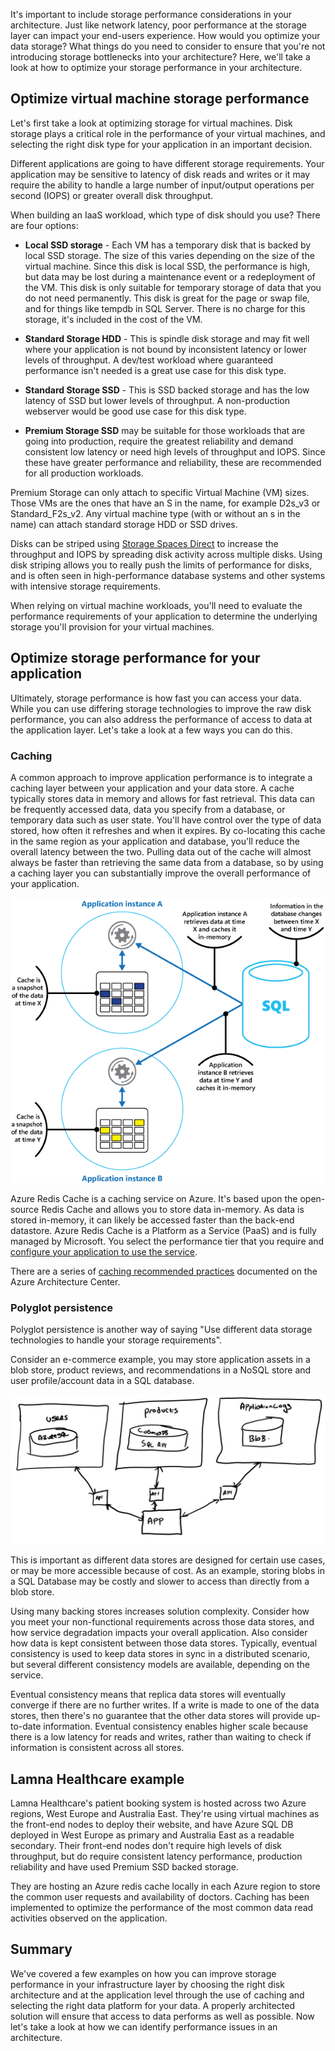 It's important to include storage performance considerations in your architecture. Just like network latency, poor performance at the storage layer can impact your end-users experience. How would you optimize your data storage? What things do you need to consider to ensure that you're not introducing storage bottlenecks into your architecture? Here, we'll take a look at how to optimize your storage performance in your architecture.

## Optimize virtual machine storage performance

Let's first take a look at optimizing storage for virtual machines. Disk storage plays a critical role in the performance of your virtual machines, and selecting the right disk type for your application in an important decision.

Different applications are going to have different storage requirements. Your application may be sensitive to latency of disk reads and writes or it may require the ability to handle a large number of input/output operations per second (IOPS) or greater overall disk throughput.

When building an IaaS workload, which type of disk should you use? There are four options:

* **Local SSD storage** - Each VM has a temporary disk that is backed by local SSD storage. The size of this varies depending on the size of the virtual machine. Since this disk is local SSD, the performance is high, but data may be lost during a maintenance event or a redeployment of the VM. This disk is only suitable for temporary storage of data that you do not need permanently. This disk is great for the page or swap file, and for things like tempdb in SQL Server. There is no charge for this storage, it's included in the cost of the VM.

* **Standard Storage HDD** - This is spindle disk storage and may fit well where your application is not bound by inconsistent latency or lower levels of throughput. A dev/test workload where guaranteed performance isn't needed is a great use case for this disk type.

* **Standard Storage SSD** - This is SSD backed storage and has the low latency of SSD but lower levels of throughput. A non-production webserver would be good use case for this disk type.

* **Premium Storage SSD**  may be suitable for those workloads that are going into production, require the greatest reliability and demand consistent low latency or need high levels of throughput and IOPS. Since these have greater performance and reliability, these are recommended for all production workloads.

Premium Storage can only attach to specific Virtual Machine (VM) sizes. Those VMs are the ones that have an S in the name, for example D2s_v3 or Standard_F2s_v2. Any virtual machine type (with or without an s in the name) can attach standard storage HDD or SSD drives.

Disks can be striped using [Storage Spaces Direct][storage-spaces-direct] to increase the throughput and IOPS by spreading disk activity across multiple disks. Using disk striping allows you to really push the limits of performance for disks, and is often seen in high-performance database systems and other systems with intensive storage requirements.

When relying on virtual machine workloads, you'll need to evaluate the performance requirements of your application to determine the underlying storage you'll provision for your virtual machines.

## Optimize storage performance for your application

Ultimately, storage performance is how fast you can access your data. While you can use differing storage technologies to improve the raw disk performance, you can also address the performance of access to data at the application layer. Let's take a look at a few ways you can do this.

### Caching

A common approach to improve application performance is to integrate a caching layer between your application and your data store. A cache typically stores data in memory and allows for fast retrieval. This data can be frequently accessed data, data you specify from a database, or temporary data such as user state. You'll have control over the type of data stored, how often it refreshes and when it expires. By co-locating this cache in the same region as your application and database, you'll reduce the overall latency between the two. Pulling data out of the cache will almost always be faster than retrieving the same data from a database, so by using a caching layer you can substantially improve the overall performance of your application.

![Cache](../media/cache.png)

Azure Redis Cache is a caching service on Azure. It's based upon the open-source Redis Cache and allows you to store data in-memory. As data is stored in-memory, it can likely be accessed faster than the back-end datastore. Azure Redis Cache is a Platform as a Service (PaaS) and is fully managed by Microsoft. You select the performance tier that you require and [configure your application to use the service][redis-cache-dotnetcore-example].

There are a series of [caching recommended practices][caching-best-practices] documented on the Azure Architecture Center.

### Polyglot persistence

Polyglot persistence is another way of saying "Use different data storage technologies to handle your storage requirements".

Consider an e-commerce example, you may store application assets in a blob store, product reviews, and recommendations in a NoSQL store and user profile/account data in a SQL database.

![polyglotPersistence](../media/polyglotpersistence.png)

This is important as different data stores are designed for certain use cases, or may be more accessible because of cost. As an example, storing blobs in a SQL Database may be costly and slower to access than directly from a blob store.

Using many backing stores increases solution complexity. Consider how you meet your non-functional requirements across those data stores, and how service degradation impacts your overall application. Also consider how data is kept consistent between those data stores. Typically, eventual consistency is used to keep data stores in sync in a distributed scenario, but several different consistency models are available, depending on the service.

Eventual consistency means that replica data stores will eventually converge if there are no further writes. If a write is made to one of the data stores, then there's no guarantee that the other data stores will provide up-to-date information. Eventual consistency enables higher scale because there is a low latency for reads and writes, rather than waiting to check if information is consistent across all stores.

## Lamna Healthcare example

Lamna Healthcare's patient booking system is hosted across two Azure regions, West Europe and Australia East. They're using virtual machines as the front-end nodes to deploy their website, and have Azure SQL DB deployed in West Europe as primary and Australia East as a readable secondary. Their front-end nodes don't require high levels of disk throughput, but do require consistent latency performance, production reliability and have used Premium SSD backed storage.

They are hosting an Azure redis cache locally in each Azure region to store the common user requests and availability of doctors. Caching has been implemented to optimize the performance of the most common data read activities observed on the application.

## Summary

We've covered a few examples on how you can improve storage performance in your infrastructure layer by choosing the right disk architecture and at the application level through the use of caching and selecting the right data platform for your data. A properly architected solution will ensure that access to data performs as well as possible. Now let's take a look at how we can identify performance issues in an architecture.

<!-- links -->
[caching-best-practices]: https://docs.microsoft.com/en-us/azure/architecture/best-practices/caching
[redis-cache-dotnetcore-example]: https://docs.microsoft.com/en-gb/azure/redis-cache/cache-dotnet-core-quickstart
[throttling-pattern]: https://docs.microsoft.com/en-us/azure/architecture/patterns/throttling
[storage-spaces-direct]: https://docs.microsoft.com/en-gb/windows-server/storage/storage-spaces/storage-spaces-direct-overview
[storage-limitations]: https://docs.microsoft.com/en-us/azure/azure-subscription-service-limits#storage-limits

